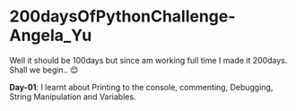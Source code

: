 # 200daysOfPythonChallenge-Angela_Yu
Well it should be 100days but since am working full time I made it 200days. Shall we begin.. 😊

**Day-01**: I learnt about Printing to the console, commenting, Debugging, String Manipulation and Variables.
